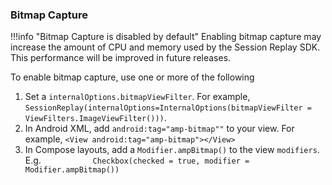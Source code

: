 ### Bitmap Capture

!!!info "Bitmap Capture is disabled by default"
    Enabling bitmap capture may increase the amount of CPU and memory used by the Session Replay SDK. This performance will be improved in future releases.

To enable bitmap capture, use one or more of the following

1. Set a `internalOptions.bitmapViewFilter`. For example, `SessionReplay(internalOptions=InternalOptions(bitmapViewFilter = ViewFilters.ImageViewFilter()))`.
2. In Android XML, add `android:tag="amp-bitmap""` to your view. For example,  `<View android:tag="amp-bitmap"></View>`
3. In Compose layouts, add a `Modifier.ampBitmap()` to the view `modifiers`. E.g. `           Checkbox(checked = true, modifier = Modifier.ampBitmap())`
